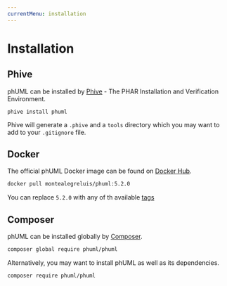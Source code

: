```yaml
---
currentMenu: installation
---
```


# Installation

## Phive

phUML can be installed by [Phive](https://phar.io/) - The PHAR Installation and Verification Environment.

```
phive install phuml
```

Phive will generate a `.phive` and a `tools` directory which you may want to add to your `.gitignore` file. 

## Docker

The official phUML Docker image can be found on [Docker Hub](https://hub.docker.com/r/montealegreluis/phuml/).

```bash
docker pull montealegreluis/phuml:5.2.0
```

You can replace `5.2.0` with any of th available [tags](https://hub.docker.com/r/montealegreluis/phuml/tags?page=1&ordering=last_updated)

## Composer

phUML can be installed globally by [Composer](https://getcomposer.org/).

```bash
composer global require phuml/phuml
```

Alternatively, you may want to install phUML as well as its dependencies.

```bash
composer require phuml/phuml
```
